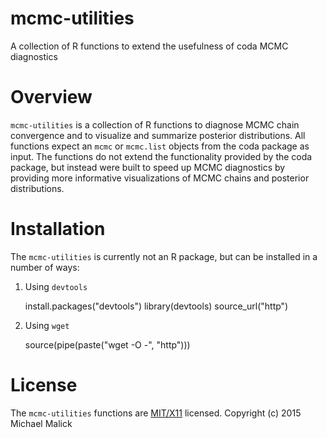 # mcmc-utilities
A collection of R functions to extend the usefulness of coda MCMC diagnostics


# Overview
`mcmc-utilities` is a collection of R functions to diagnose MCMC chain
convergence and to visualize and summarize posterior distributions. All
functions expect an `mcmc` or `mcmc.list` objects from the coda package as
input. The functions do not extend the functionality provided by the coda
package, but instead were built to speed up MCMC diagnostics by providing more
informative visualizations of MCMC chains and posterior distributions.


# Installation
The `mcmc-utilities` is currently not an R package, but can be installed in a
number of ways:

1. Using `devtools`

    install.packages("devtools")
    library(devtools)
    source_url("http")


2. Using `wget`

    source(pipe(paste("wget -O -", "http")))


# License 
The `mcmc-utilities` functions are [MIT/X11](http://opensource.org/licenses/MIT)
licensed. Copyright (c) 2015 Michael Malick

